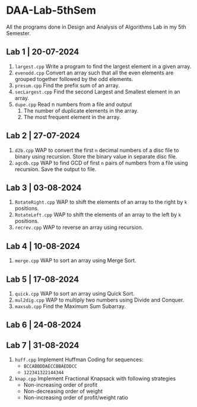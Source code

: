 # DAA-Lab-5thSem
All the programs done in Design and Analysis of Algorithms Lab in my 5th Semester.

## Lab 1 | 20-07-2024
1. `largest.cpp` Write a program to find the largest element in a given array.
2. `evenodd.cpp` Convert an array such that all the even elements are grouped together followed by the odd elements.
3. `presum.cpp` Find the prefix sum of an array.
4. `secLargest.cpp` Find the second Largest and Smallest element in an array.
5. `dupe.cpp` Read n numbers from a file and output <ol><li>The number of duplicate elements in the array.</li><li>The most frequent element in the array.</li></ol>

## Lab 2 | 27-07-2024
1. `d2b.cpp` WAP to convert the first `n` decimal numbers of a disc file to binary using recursion. Store the binary value in separate disc file.
2. `agcdb.cpp` WAP to find GCD of first `n` pairs of numbers from a file using recursion. Save the output to file.  

## Lab 3 | 03-08-2024
1. `RotateRight.cpp` WAP to shift the elements of an array to the right by `k` positions.
1. `RotateLeft.cpp` WAP to shift the elements of an array to the left by `k` positions.
2. `recrev.cpp` WAP to reverse an array using recursion.

## Lab 4 | 10-08-2024
1. `merge.cpp` WAP to sort an array using Merge Sort.

## Lab 5 | 17-08-2024
1. `quick.cpp` WAP to sort an array using Quick Sort.
2. `mul2dig.cpp` WAP to multiply two numbers using Divide and Conquer.
3. `maxsub.cpp` Find the Maximum Sum Subarray.

## Lab 6 | 24-08-2024

## Lab 7 | 31-08-2024
1. `huff.cpp` Implement Huffman Coding for sequences:
    - `BCCABBDDAECCBBAEDDCC`
    - `122341322144344`
2. `knap.cpp` Implement Fractional Knapsack with following strategies
    - Non-increasing order of profit
    - Non-decreasing order of weight
    - Non-increasing order of profit/weight ratio